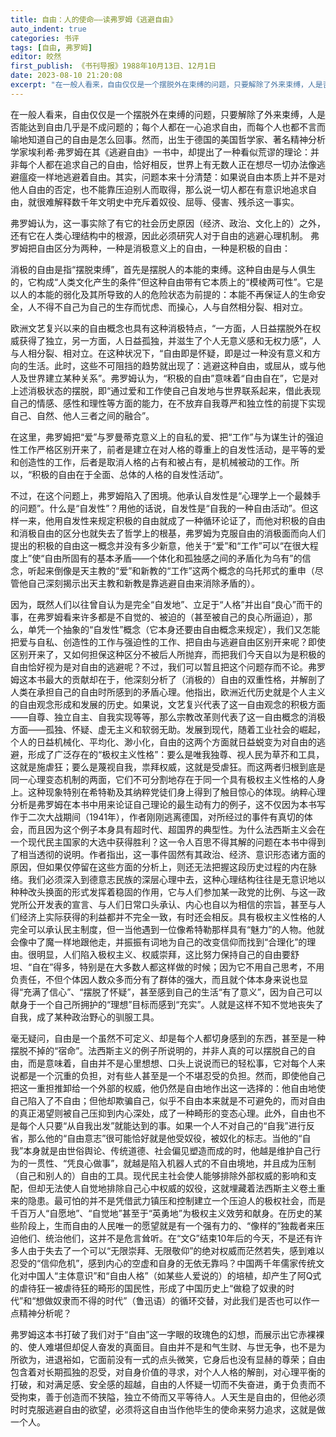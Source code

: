 ```yaml
---
title: 自由：人的使命——读弗罗姆《逃避自由》
auto_indent: true
categories: 书评
tags: [自由, 弗罗姆]
editor: 皎然
first_publish: 《书刊导报》1988年10月13日、12月1日
date: 2023-08-10 21:20:08
excerpt: "在一般人看来，自由仅仅是一个摆脱外在束缚的问题，只要解除了外来束缚，人是否能达到自由几乎是不成问题的；每个人都在一心追求自由，而每个人也都不言而喻地知道自己的自由是怎么回事。然而，出生于德国的美国哲学家、著名精神分析学家埃利希·弗罗姆在其《逃避自由》一书中，却提出了一种看似荒谬的理论：并非每个人都在追求自己的自由，恰好相反，世界上有无数人正在想尽一切办法像逃避瘟疫一样地逃避着自由。其实，问题本来十分清楚：如果说自由本质上并不是对他人自由的否定，也不能靠压迫别人而取得，那么说一切人都在有意识地追求自由，就很难解释数千年文明史中充斥着奴役、屈辱、侵害、残杀这一事实。"
---
```

在一般人看来，自由仅仅是一个摆脱外在束缚的问题，只要解除了外来束缚，人是否能达到自由几乎是不成问题的；每个人都在一心追求自由，而每个人也都不言而喻地知道自己的自由是怎么回事。然而，出生于德国的美国哲学家、著名精神分析学家埃利希·弗罗姆在其《逃避自由》一书中，却提出了一种看似荒谬的理论：并非每个人都在追求自己的自由，恰好相反，世界上有无数人正在想尽一切办法像逃避瘟疫一样地逃避着自由。其实，问题本来十分清楚：如果说自由本质上并不是对他人自由的否定，也不能靠压迫别人而取得，那么说一切人都在有意识地追求自由，就很难解释数千年文明史中充斥着奴役、屈辱、侵害、残杀这一事实。

弗罗姆认为，这一事实除了有它的社会历史原因（经济、政治、文化上的）之外，还有它在人类心理结构中的根源，因此必须研究人对于自由的逃避心理机制。
弗罗姆把自由区分为两种，一种是消极意义上的自由，一种是积极的自由：

消极的自由是指“摆脱束缚”，首先是摆脱人的本能的束缚。这种自由是与人俱生的，它构成“人类文化产生的条件”但这种自由带有它本质上的“模棱两可性”。它是以人的本能的弱化及其所导致的人的危险状态为前提的：本能不再保证人的生命安全，人不得不自己为自己的生存而忧虑、而操心，人与自然相分裂、相对立。

欧洲文艺复兴以来的自由概念也具有这种消极特点，“一方面，人日益摆脱外在权威获得了独立，另一方面，人日益孤独，并滋生了个人无意义感和无权力感”，人与人相分裂、相对立。在这种状况下，“自由即是怀疑，即是过一种没有意义和方向的生活。此时，这些不可阻挡的趋势就出现了：逃避这种自由，或屈从，或与他人及世界建立某种关系”。弗罗姆认为，“积极的自由”意味着“自由自在”，它是对上述消极状态的摆脱，即“通过爱和工作使自己自发地与世界联系起来，借此表现自己的情感、感性和理性等方面的能力，在不放弃自我尊严和独立性的前提下实现自己、自然、他人三者之间的融合”。                           

在这里，弗罗姆把“爱”与罗曼蒂克意义上的自私的爱、把“工作”与为谋生计的强迫性工作严格区别开来了，前者是建立在对人格的尊重上的自发性活动，是平等的爱和创造性的工作，后者是取消人格的占有和被占有，是机械被动的工作。所以，“积极的自由在于全面、总体的人格的自发性活动”。

不过，在这个问题上，弗罗姆陷入了困境。他承认自发性是“心理学上一个最棘手的问题”。什么是“自发性”？用他的话说，自发性是“自我的一种自由活动”。但这样一来，他用自发性来规定积极的自由就成了一种循环论证了，而他对积极的自由和消极自由的区分也就失去了哲学上的根基，弗罗姆为克服自由的消极面而向人们提出的积极的自由这一概念并没有多少新意，他关于“爱”和“工作”可以“在很大程度上”使“自由所固有的基本矛盾——个体化和孤独感之间的矛盾化为乌有”的信念，听起来倒像是天主教的“爱”和新教的“工作”这两个概念的乌托邦式的重申（尽管他自己深刻揭示出天主教和新教是靠逃避自由来消除矛盾的）。       

因为，既然人们以往曾自认为是完全“自发地”、立足于“人格”并出自“良心”而干的事，在弗罗姆看来许多都是不自觉的、被迫的（甚至被自己的良心所逼迫），那么，单凭一个抽象的“自发性”概念（它本身还要由自由概念来规定），我们又怎能把爱与自私、创造性的工作与强迫性的工作、把自由与逃避自由区别开来呢？即使区别开来了，又如何担保这种区分不被后人所抛弃，而把我们今天自以为是积极的自由恰好视为是对自由的逃避呢？不过，我们可以暂且把这个问题存而不论。弗罗姆这本书最大的贡献却在于，他深刻分析了（消极的）自由的双重性格，并解剖了人类在承担自己的自由时所感到的矛盾心理。他指出，欧洲近代历史就是个人主义的自由观念形成和发展的历史。如果说，文艺复兴代表了这一自由观念的积极方面——自尊、独立自主、自我实现等等，那么宗教改革则代表了这一自由概念的消极方面——孤独、怀疑、虚无主义和软弱无助。发展到现代，随着工业社会的崛起，个人的日益机械化、平均化、渺小化，自由的这两个方面就日益蜕变为对自由的逃避，形成了广泛存在的“极权主义性格”：要么是唯我独尊、视人民为草芥和工具，这就是施虐狂；要么是蔑视自我，祟拜权威，这就是受虐狂。而这两者归根到底是同一心理变态机制的两面，它们不可分割地存在于同一个具有极权主义性格的人身上。这种现象特别在希特勒及其纳粹党徒们身上得到了触目惊心的体现。纳粹心理分析是弗罗姆在本书中用来论证自己理论的最生动有力的例子，这不仅因为本书写作于二次大战期间（1941年），作者刚刚逃离德国，对所经过的事件有真切的体会，而且因为这个例子本身具有超时代、超国界的典型性。为什么法西斯主义会在一个现代民主国家的大选中获得胜利？这一令人百思不得其解的问题在本书中得到了相当透彻的说明。作者指出，这一事件固然有其政治、经济、意识形态诸方面的原因，但如果仅停留在这些方面的分析上，则还无法把握这段历史过程的内在脉络。我们必须深入到德意志民族的深层心理中去，这种心理结构往往是无意识地以种种改头换面的形式发挥着稳固的作用，它与人们参加某一政党的比例、与这一政党所公开发表的宣言、与人们日常口头承认、内心也自以为相信的宗旨，甚至与人们经济上实际获得的利益都并不完全一致，有时还会相反。具有极权主义性格的人完全可以承认民主制度，但一当他遇到一位像希特勒那样具有“魅力”的人物。他就会像中了魔一样地跟他走，并振振有词地为自己的改变信仰而找到“合理化”的理由。很明显，人们陷入极权主义、权威崇拜，这比努力保持自己的自由要舒坦、“自在”得多，特别是在大多数人都这样做的时候；因为它不用自己思考，不用负责任，不但个体因人数众多而分有了群体的强大，而且就个体本身来说也显得“充满了信心”、“摆脱了怀疑”，甚至感到自己的生活“有了意义”，因为自己可以献身于一个自己所拥护的“理想”目标而感到“充实”。人就是这样不知不觉地丧失了自我，成了某种政治野心的驯服工具。

毫无疑问，自由是一个虽然不可定义、却是每个人都切身感到的东西，甚至是一种摆脱不掉的“宿命”。法西斯主义的例子所说明的，并非人真的可以摆脱自己的自由，而是意味着，自由并不是心里想想、口头上说说而已的轻松事，它对每个人来说都是一个沉重的负担，对有些人甚至是一个不堪忍受的负担。然而，即使他自己把这一重担推卸给一个外部的权威，他仍然是自由地作出这一选择的：他自由地使自己陷入了不自由；但他却欺骗自己，似乎不自由本来就是不可避免的，而对自由的真正渴望则被自己压抑到内心深处，成了一种畸形的变态心理。此外，自由也不是每个人只要“从自我出发”就能达到的事。如果一个人不对自己的“自我”进行反省，那么他的“自由意志”很可能恰好就是他受奴役，被奴化的标志。当他的“自我”本身就是由世俗舆论、传统道德、社会偏见塑造而成的时，他越是维护自己行为的一贯性、“凭良心做事”，就越是陷入机器人式的不自由境地，并且成为压制（自己和别人的）自由的工具。现代民主社会使人能够排除外部权威的影响和支配，但却无法使人自觉地排除自己心中权威的奴役，这就埋藏着法西斯主义卷土重来的隐患。最可怕的并不是凭借武力镇压和控制建立一个压迫人的极权社会，而是千百万人“自愿地”、“自觉地”甚至于“英勇地”为极权主义效劳和献身。在历史的某些阶段上，生而自由的人民唯一的愿望就是有一个强有力的、“像样的”独裁者来压迫他们、统治他们，这并不是危言耸听。在“文G”结束10年后的今天，不是还有许多人由于失去了一个可以“无限崇拜、无限敬仰”的绝对权威而茫然若失，感到难以忍受的“信仰危机”，感到内心的空虚和自身的无依无靠吗？中国两千年儒家传统文化对中国人“主体意识”和“自由人格”（如某些人爱说的）的培植，却产生了阿Q式的虐待狂一被虐待狂的畸形的国民性，形成了中国历史上“做稳了奴隶的时代”和“想做奴隶而不得的时代”（鲁迅语）的循环交替，对此我们是否也可以作一点精神分析呢？

弗罗姆这本书打破了我们对于“自由”这一字眼的玫瑰色的幻想，而展示出它赤裸裸的、使人难堪但却促人奋发的真面目。自由并不是和气生财、与世无争，也不是为所欲为，进退裕如，它面前没有一式的点头微笑，它身后也没有显赫的尊荣；自由包含着对长期孤独的忍受，对自身价值的寻求，对个人人格的解剖，对心理平衡的打破，和对满足感、安全感的超越，自由的人怀疑一切而不失奋进，勇于负责而不受拘束，善于创造而不狭隘，独立不倚而又平等待人。人天生是自由的，但他必须时时克服逃避自由的欲望，必须将这自由当作他毕生的使命来努力追求，这就是做一个人。
